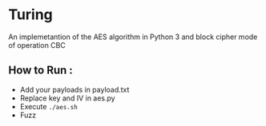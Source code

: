# Turing
An implemetantion of the AES algorithm in Python 3 and block cipher mode of operation CBC


## How to Run :

- Add your payloads in payload.txt
- Replace key and IV in aes.py
- Execute `./aes.sh`
- Fuzz
